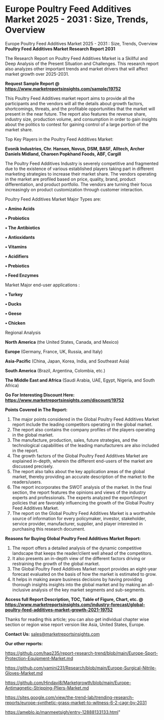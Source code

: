 # Europe Poultry Feed Additives Market 2025 - 2031 : Size, Trends, Overview
Europe Poultry Feed Additives Market 2025 - 2031 : Size, Trends, Overview
<strong>Poultry Feed Additives Market Research Report 2031</strong>

The Research Report on Poultry Feed Additives Market is a Skillful and Deep Analysis of the Present Situation and Challenges. This research report also analyzes other important trends and market drivers that will affect market growth over 2025-2031.

<strong>Request Sample Report @ <a href=https://www.marketreportsinsights.com/sample/19752>https://www.marketreportsinsights.com/sample/19752</a></strong>

This Poultry Feed Additives market report aims to provide all the participants and the vendors will all the details about growth factors, shortcomings, threats, and the profitable opportunities that the market will present in the near future. The report also features the revenue share, industry size, production volume, and consumption in order to gain insights about the politics to contest for gaining control of a large portion of the market share.

Top Key Players in the Poultry Feed Additives Market:

<strong>Evonik Industries, Chr. Hansen, Novus, DSM, BASF, Alltech, Archer Daniels Midland, Charoen Popkhand Foods, ABF, Cargill</strong>

The Poultry Feed Additives Industry is severely competitive and fragmented due to the existence of various established players taking part in different marketing strategies to increase their market share. The vendors operating in the market are profiled based on price, quality, brand, product differentiation, and product portfolio. The vendors are turning their focus increasingly on product customization through customer interaction.

Poultry Feed Additives Market Major Types are:

<strong>• Amino Acids

• Probiotics

• The Antibiotics

• Antioxidants

• Vitamins

• Acidifiers

• Prebiotics

• Feed Enzymes</strong>

Market Major end-user applications :

<strong>• Turkey

• Ducks

• Geese

• Chicken</strong>

Regional Analysis

</u><strong><b>North America</b></strong> (the United States, Canada, and Mexico)

<strong><b>Europe </b></strong>(Germany, France, UK, Russia, and Italy)

<strong><b>Asia-Pacific</b></strong> (China, Japan, Korea, India, and Southeast Asia)

<strong><b>South America</b></strong> (Brazil, Argentina, Colombia, etc.)

<strong><b>The Middle East and Africa</b></strong> (Saudi Arabia, UAE, Egypt, Nigeria, and South Africa)

<strong>Go For Interesting Discount Here: <a href=https://www.marketreportsinsights.com/discount/19752>https://www.marketreportsinsights.com/discount/19752</a></strong>

<strong>Points Covered in The Report:</strong>
<ol>
  <li>The major points considered in the Global Poultry Feed Additives Market report include the leading competitors operating in the global market.</li>
  <li>The report also contains the company profiles of the players operating in the global market.</li>
  <li>The manufacture, production, sales, future strategies, and the technological capabilities of the leading manufacturers are also included in the report.</li>
  <li>The growth factors of the Global Poultry Feed Additives Market are explained in-depth, wherein the different end-users of the market are discussed precisely.</li>
  <li>The report also talks about the key application areas of the global market, thereby providing an accurate description of the market to the readers/users.</li>
  <li>The report incorporates the SWOT analysis of the market. In the final section, the report features the opinions and views of the industry experts and professionals. The experts analyzed the export/import policies that are favorably influencing the growth of the Global Poultry Feed Additives Market.</li>
  <li>The report on the Global Poultry Feed Additives Market is a worthwhile source of information for every policymaker, investor, stakeholder, service provider, manufacturer, supplier, and player interested in purchasing this research document.</li>
</ol>
<strong>Reasons for Buying Global Poultry Feed Additives Market Report:</strong>

<ol>
  <li>The report offers a detailed analysis of the dynamic competitive landscape that keeps the reader/client well ahead of the competitors.</li>
  <li>It also presents an in-depth view of the different factors driving or restraining the growth of the global market.</li>
  <li>The Global Poultry Feed Additives Market report provides an eight-year forecast evaluated on the basis of how the market is estimated to grow.</li>
  <li>It helps in making aware business decisions by having providing thorough insights insights into the global market and by making an all-inclusive analysis of the key market segments and sub-segments.</li>
</ol>
<strong>Access full Report Description, TOC, Table of Figure, Chart, etc. @ <a href=https://www.marketreportsinsights.com/industry-forecast/global-poultry-feed-additives-market-growth-2021-19752>https://www.marketreportsinsights.com/industry-forecast/global-poultry-feed-additives-market-growth-2021-19752</a></strong>


Thanks for reading this article; you can also get individual chapter wise section or region wise report version like Asia, United States, Europe.

<strong>Contact Us:</strong>
sales@marketreportsinsights.com

<strong>Our other reports:</strong>

<a href=https://github.com/haq235/report-research-trend/blob/main/Europe-Sport-Protection-Equipment-Market.md>https://github.com/haq235/report-research-trend/blob/main/Europe-Sport-Protection-Equipment-Market.md</a>

<a href=https://github.com/yamini231/Research/blob/main/Europe-Surgical-Nitrile-Gloves-Market.md>https://github.com/yamini231/Research/blob/main/Europe-Surgical-Nitrile-Gloves-Market.md</a>

<a href=https://github.com/Hindavi8/Marketgrowth/blob/main/Europe-Antimagnetic-Stripping-Pliers-Market.md>https://github.com/Hindavi8/Marketgrowth/blob/main/Europe-Antimagnetic-Stripping-Pliers-Market.md</a>

<a href=https://sites.google.com/view/the-trend-lab/trending-research-reports/europe-synthetic-grass-market-to-witness-6-2-cagr-by-2031>https://sites.google.com/view/the-trend-lab/trending-research-reports/europe-synthetic-grass-market-to-witness-6-2-cagr-by-2031</a>

<a href=https://ameblo.jp/manmeetsigh/entry-12888133133.html>https://ameblo.jp/manmeetsigh/entry-12888133133.html</a>"
